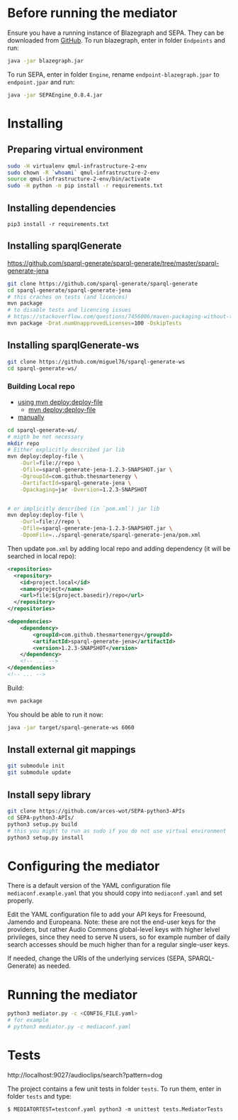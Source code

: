 # Before running the mediator

Ensure you have a running instance of Blazegraph and SEPA. They can be downloaded from [GitHub](https://github.com/desmovalvo/FFSEPABins.git).
To run blazegraph, enter in folder `Endpoints` and run:

```sh
java -jar blazegraph.jar
```

To run SEPA, enter in folder `Engine`, rename `endpoint-blazegraph.jpar` to `endpoint.jpar` and run:

```sh
java -jar SEPAEngine_0.8.4.jar
```

# Installing

## Preparing virtual environment

```sh
sudo -H virtualenv qmul-infrastructure-2-env
sudo chown -R `whoami` qmul-infrastructure-2-env
source qmul-infrastructure-2-env/bin/activate
sudo -H python -m pip install -r requirements.txt
```

## Installing dependencies

```
pip3 install -r requirements.txt
```

## Installing sparqlGenerate

https://github.com/sparql-generate/sparql-generate/tree/master/sparql-generate-jena

```sh
git clone https://github.com/sparql-generate/sparql-generate
cd sparql-generate/sparql-generate-jena
# this craches on tests (and licences)
mvn package
# to disable tests and licencing issues
# https://stackoverflow.com/questions/7456006/maven-packaging-without-test-skip-tests
mvn package -Drat.numUnapprovedLicenses=100 -DskipTests
```

## Installing sparqlGenerate-ws

```sh
git clone https://github.com/miguel76/sparql-generate-ws
cd sparql-generate-ws/
```

### Building Local repo

+ [using mvn deploy:deploy-file](https://sookocheff.com/post/java/local-maven-repository/)
    + [mvn deploy:deploy-file](http://maven.apache.org/plugins/maven-deploy-plugin/deploy-file-mojo.html)
+ [manually](https://gist.github.com/timmolderez/92bea7cc90201cd3273a07cf21d119eb)

```sh
cd sparql-generate-ws/
# migth be not necessary
mkdir repo
# Either explicitly described jar lib
mvn deploy:deploy-file \
    -Durl=file://repo \
    -Dfile=sparql-generate-jena-1.2.3-SNAPSHOT.jar \
    -DgroupId=com.github.thesmartenergy \
    -DartifactId=sparql-generate-jena \
    -Dpackaging=jar -Dversion=1.2.3-SNAPSHOT


# or implicitly described (in `pom.xml`) jar lib
mvn deploy:deploy-file \
    -Durl=file://repo \
    -Dfile=sparql-generate-jena-1.2.3-SNAPSHOT.jar \
    -DpomFile=../sparql-generate/sparql-generate-jena/pom.xml
```

Then update `pom.xml` by adding local repo and adding dependency (it will be searched in local repo):

```xml
<repositories>
  <repository>
    <id>project.local</id>
    <name>project</name>
    <url>file:${project.basedir}/repo</url>
  </repository>
</repositories>

<dependencies>
    <dependency>
        <groupId>com.github.thesmartenergy</groupId>
        <artifactId>sparql-generate-jena</artifactId>
        <version>1.2.3-SNAPSHOT</version>
    </dependency>
    <!-- ... -->
</dependencies>
<!-- ... -->
```

Build:

```sh
mvn package
```

You should be able to run it now:

```sh
java -jar target/sparql-generate-ws 6060
```

## Install external git mappings

```sh
git submodule init
git submodule update
```

## Install sepy library

```sh
git clone https://github.com/arces-wot/SEPA-python3-APIs
cd SEPA-python3-APIs/
python3 setup.py build
# this you might to run as sudo if you do not use virtual environment
python3 setup.py install
```

# Configuring the mediator

There is a default version of the YAML configuration file `mediaconf.example.yaml` that you should copy into `mediaconf.yaml` and set properly.

Edit the YAML configuration file to add your API keys for Freesound, Jamendo and Europeana. Note: these are not the end-user keys for the providers, but rather Audio Commons global-level keys with higher lelvel privileges, since they need to serve N users, so for example number of daily search accesses should be much higher than for a regular single-user keys.

If needed, change the URIs of the underlying services (SEPA, SPARQL-Generate) as needed.

# Running the mediator

```sh
python3 mediator.py -c <CONFIG_FILE.yaml>
# for example
# python3 mediator.py -c mediaconf.yaml
```

# Tests

http://localhost:9027/audioclips/search?pattern=dog

The project contains a few unit tests in folder `tests`. To run them, enter in folder `tests` and type:

```
$ MEDIATORTEST=testconf.yaml python3 -m unittest tests.MediatorTests
```